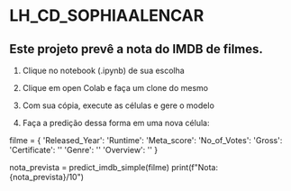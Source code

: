 # LH_CD_SOPHIAALENCAR
Este projeto prevê a nota do IMDB de filmes.
---
1. Clique no notebook (.ipynb) de sua escolha

2. Clique em open Colab e faça um clone do mesmo
3. Com sua cópia, execute as células e gere o modelo
4. Faça a predição dessa forma em uma nova célula:

filme = {
    'Released_Year':
    'Runtime': 
    'Meta_score': 
    'No_of_Votes': 
    'Gross': 
    'Certificate': ''
    'Genre': ''
    'Overview': ''
}

nota_prevista = predict_imdb_simple(filme)
print(f"Nota: {nota_prevista}/10")
